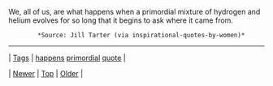<!--
title: We, all of us, are what happens when a primordial mixture of hydrogen and helium evolves for so long that it begins to ask where it came from.
date: 2020-06-28T15:27:00.130Z
tags: happens, primordial, quote
-->




We, all of us, are what happens when a primordial mixture of hydrogen and helium evolves for so long that it begins to ask where it came from.

            *Source: Jill Tarter (via inspirational-quotes-by-women)*

<!--BOTTOM-POST-NAVIGATION-->
---

| [Tags](tags.md) | [happens](tag-happens.md) [primordial](tag-primordial.md) [quote](tag-quote.md) |

| [Newer](150529343328.md) | [Top](index.md) | [Older](150629908814.md) |